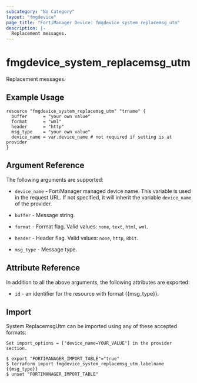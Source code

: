 ```yaml
---
subcategory: "No Category"
layout: "fmgdevice"
page_title: "FortiManager Device: fmgdevice_system_replacemsg_utm"
description: |-
  Replacement messages.
---
```


# fmgdevice_system_replacemsg_utm
Replacement messages.

## Example Usage

```hcl
resource "fmgdevice_system_replacemsg_utm" "trname" {
  buffer      = "your own value"
  format      = "wml"
  header      = "http"
  msg_type    = "your own value"
  device_name = var.device_name # not required if setting is at provider
}
```

## Argument Reference


The following arguments are supported:

* `device_name` - FortiManager managed device name. This variable is used in the request URL. If not specified, it will inherit the variable `device_name` of the provider.

* `buffer` - Message string.
* `format` - Format flag. Valid values: `none`, `text`, `html`, `wml`.

* `header` - Header flag. Valid values: `none`, `http`, `8bit`.

* `msg_type` - Message type.


## Attribute Reference

In addition to all the above arguments, the following attributes are exported:
* `id` - an identifier for the resource with format {{msg_type}}.

## Import

System ReplacemsgUtm can be imported using any of these accepted formats:
```
Set import_options = ["device_name=YOUR_VALUE"] in the provider section.

$ export "FORTIMANAGER_IMPORT_TABLE"="true"
$ terraform import fmgdevice_system_replacemsg_utm.labelname {{msg_type}}
$ unset "FORTIMANAGER_IMPORT_TABLE"
```

